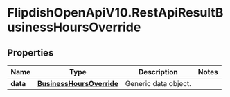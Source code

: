 # FlipdishOpenApiV10.RestApiResultBusinessHoursOverride

## Properties
Name | Type | Description | Notes
------------ | ------------- | ------------- | -------------
**data** | [**BusinessHoursOverride**](BusinessHoursOverride.md) | Generic data object. | 


